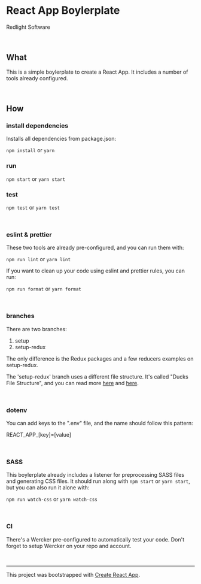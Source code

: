 React App Boylerplate
===========
Redlight Software

<br />

## What

This is a simple boylerplate to create a React App. It includes a number of tools already configured.

<br />

## How

### install dependencies

Installs all dependencies from package.json:

```npm install``` or ```yarn```

### run

```npm start``` or ```yarn start```

### test

```npm test``` or ```yarn test```

<br />

### eslint & prettier

These two tools are already pre-configured, and you can run them with:

```npm run lint``` or ```yarn lint```

If you want to clean up your code using eslint and prettier rules, you can run:

```npm run format``` or ```yarn format```

<br />

### branches

There are two branches:

1. setup
2. setup-redux

The only difference is the Redux packages and a few reducers examples on setup-redux.

The 'setup-redux' branch uses a different file structure. It's called "Ducks File Structure", and you can read more [here](https://medium.com/@scbarrus/the-ducks-file-structure-for-redux-d63c41b7035c) and [here](https://github.com/erikras/ducks-modular-redux).

<br />

### dotenv

You can add keys to the ".env" file, and the name should follow this pattern:

REACT\_APP_[key]=[value]

<br />

### SASS

This boylerplate already includes a listener for preprocessing SASS files and generating CSS files. It should run along with ```npm start``` or ```yarn start```, but you can also run it alone with:

```npm run watch-css``` or ```yarn watch-css```

<br />

### CI

There's a Wercker pre-configured to automatically test your code. Don't forget to setup Wercker on your repo and account.

<br />

---

This project was bootstrapped with [Create React App](https://github.com/facebookincubator/create-react-app).